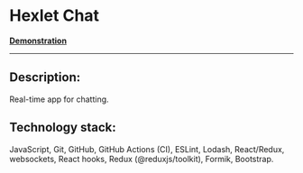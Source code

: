 Hexlet Chat
=======

[Hexlet tests and linter status]: <[![Actions Status](https://github.com/hexletart/frontend-project-12/workflows/hexlet-check/badge.svg)](https://github.com/hexletart/frontend-project-12/actions)>

**[Demonstration](https://hexletart-chat-js-react.onrender.com/)**

---

## Description:

Real-time app for chatting.

## Technology stack:

JavaScript, Git, GitHub, GitHub Actions (CI), ESLint, Lodash, React/Redux, websockets, React hooks, Redux (@reduxjs/toolkit), Formik, Bootstrap.
